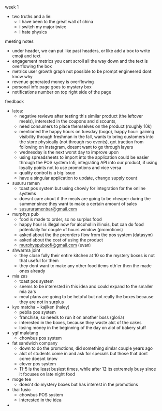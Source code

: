 
week 1
- two truths and a lie:
	- I have been to the great wall of china
	- i switch my major twice
	- I hate physics


meeting notes
- under header, we can put like past headers, or like add a box to write emoji and text
- engagement metrics you cant scroll all the way down and the text is overflowing the box
- metrics user growth graph not possible to be prompt engineered dont know why
- revenue generated money is overflowing
- personal info page goes to mystery box
- notifications number on top right side of the page


feedback
- latea: 
	- negative reviews after testing this similar product (the leftover meals), interested in the coupons and discounts, 
	- need consumers to place themselves on the product (roughly 10k)
	- mentioned the happy hours on tuesday (bogo), happy hour: gaining visibility through freshman in the fall, wants to bring customers into the store physically (not through rso events), got traction from following on instagram, doesnt want to go through layers
	- wednesday is the next worst day to improve upon
	- using spreadsheets to import into the application could be easier through the POS system Infi, integrating API into our product, if using loyalty points not to use promotions and vice versa
	- quality control is a big issue
	- have a singular application to update, change supply count
- susuru ramen
	- toast pos system but using chowly for integration for the online systems
	- doesnt care about if the meals are going to be cheaper during the summer since they want to make a certain amount of sales
	- susururamenbar@gmail.com
- murphys pub
	- food is made to order, so no surplus food
	- happy hour is illegal now for alcohol in illinois, but can do food potentially for couple of hours window (promotions)
	- asked about the the preorders flow from the pos system (datasym)
	- asked about the cost of using the product
	- murphyspubuofi@gmail.com (evan)
- shwarma joint
	- they close fully their entire kitchen at 10 so the mystery boxes is not that useful for them
	- they dont want to make any other food items oth`er then the made ones already
- mia zas
	- toast pos system
	- seems to be interested in this idea and could expand to the smaller mia za's
	- meal plans are going to be helpful but not really the boxes because they are not in surplus
- kyo matcha + kajiken (haley)
	- peblla pos system
	- franchise, so needs to run it on another boss (gloria)
	- interested in the boxes, because they waste alot of the cakes
	- losing money in the beginning of the day on alot of bakery stuff
- ygf malatang
	- chowbus pos system
- fat sandwich company
	- down to do the promotions, did something simlar couple years ago
	- alot of students come in and ask for specials but those that dont come doesnt know
	- clover pos system
	- 11-5 is the least busiest times, while after 12 its extremely busy since it focuses on late night food
- moge tee
	- doesnt do mystery boxes but has interest in the promotions 
- thai fusio
	- chowbus POS system
	- interested in the idea
- 

